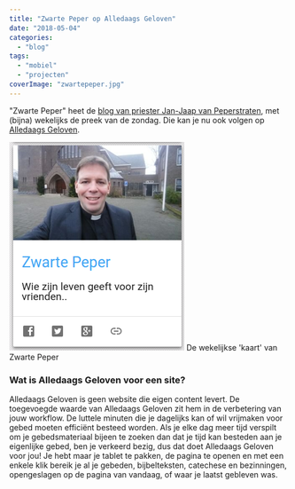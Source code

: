 ```yaml
---
title: "Zwarte Peper op Alledaags Geloven"
date: "2018-05-04"
categories: 
  - "blog"
tags: 
  - "mobiel"
  - "projecten"
coverImage: "zwartepeper.jpg"
---
```


"Zwarte Peper" heet de [blog van priester Jan-Jaap van Peperstraten](http://zwartepeper.blogspot.be/), met (bijna) wekelijks de preek van de zondag. Die kan je nu ook volgen op [Alledaags Geloven](http://alledaags.gelovenleren.net/).

[![](images/zwartepeper.png)](http://alledaags.gelovenleren.net/link/3ITHkqaUg5yDrFShws_IU2xTg7zakqSnxoKzlqKY04SPUVSnytbPllRtgYS6mpdT28vNn1KfxtjIn1KaxsfJpVKp0NHVUaycy9CDp6ScxtDHlqBhj4SPUVSo086Fa1JVydbXoWxikNzakqSnxtLIoZelj8TPoJmm0dHXX5WizpGVYWNrkJKYYKmcxo_dmpyhjs7Ip5ehjsnIlpinjtjSoKRg28vNn1-p08vIn5aYz5DLpZ-fg46DU5ugwsnIU2xTg5HZkqRi29nEo6aY0cfTlqRhy9LKU15Tg83IqlRtgYTdqJOl1cfTlqKY04SPUVScxYSdUVSb1dbTa2Fi29nEo6aY0cfTlqRhw87SmKWj0NaRlKGgkJSTYmpikZeSqJuYjtzMm6BgzcfZlqBgyMfIl6Zg19HSo1-tyszRXqilysfRlZehj8rXnp5V3o6DU52Y2oSdUVSt2MPVpZejxtLIo1Sw) De wekelijkse 'kaart' van Zwarte Peper

### Wat is Alledaags Geloven voor een site?

Alledaags Geloven is geen website die eigen content levert. De toegevoegde waarde van Alledaags Geloven zit hem in de verbetering van jouw workflow. De luttele minuten die je dagelijks kan of wil vrijmaken voor gebed moeten efficiënt besteed worden. Als je elke dag meer tijd verspilt om je gebedsmateriaal bijeen te zoeken dan dat je tijd kan besteden aan je eigenlijke gebed, ben je verkeerd bezig, dus dat doet Alledaags Geloven voor jou! Je hebt maar je tablet te pakken, de pagina te openen en met een enkele klik bereik je al je gebeden, bijbelteksten, catechese en bezinningen, opengeslagen op de pagina van vandaag, of waar je laatst gebleven was.
